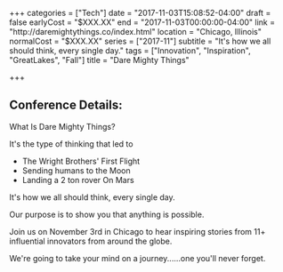 +++
categories = ["Tech"]
date = "2017-11-03T15:08:52-04:00"
draft = false
earlyCost = "$XXX.XX"
end = "2017-11-03T00:00:00-04:00"
link = "http://daremightythings.co/index.html"
location = "Chicago, Illinois"
normalCost = "$XXX.XX"
series = ["2017-11"]
subtitle = "It's how we all should think, every single day."
tags = ["Innovation", "Inspiration", "GreatLakes", "Fall"]
title = "Dare Mighty Things"

+++


## Conference Details: 

What Is Dare Mighty Things?

It's the type of thinking that led to

* The Wright Brothers' First Flight
* Sending humans to the Moon
* Landing a 2 ton rover On Mars

It's how we all should think, every single day.

Our purpose is to show you that anything is possible.

Join us on November 3rd in Chicago to hear inspiring stories from 11+ influential innovators from around the globe.

We're going to take your mind on a journey......one you'll never forget.